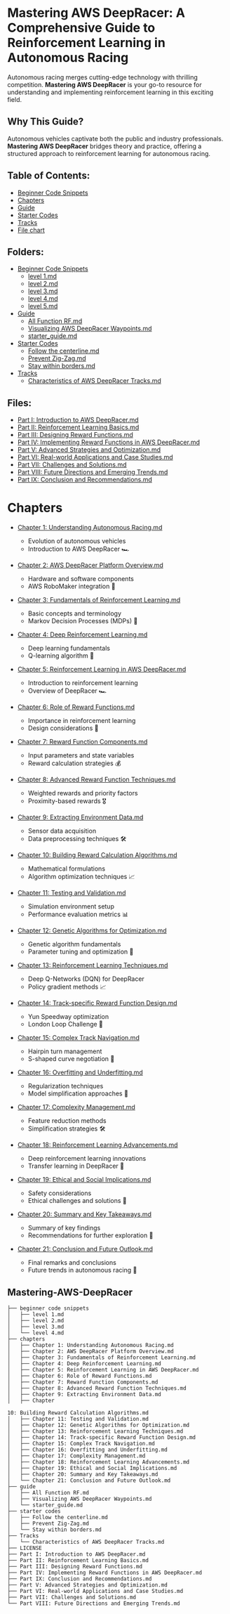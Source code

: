 # Mastering AWS DeepRacer: A Comprehensive Guide to Reinforcement Learning in Autonomous Racing

Autonomous racing merges cutting-edge technology with thrilling competition. **Mastering AWS DeepRacer** is your go-to resource for understanding and implementing reinforcement learning in this exciting field.

## Why This Guide?

Autonomous vehicles captivate both the public and industry professionals. **Mastering AWS DeepRacer** bridges theory and practice, offering a structured approach to reinforcement learning for autonomous racing.

## Table of Contents:
- [Beginner Code Snippets](https://github.com/Rishit-katiyar/Mastering-AWS-DeepRacer/tree/main/beginner%20code%20snippets)
- [Chapters](https://github.com/Rishit-katiyar/Mastering-AWS-DeepRacer/tree/main/chapters)
- [Guide](https://github.com/Rishit-katiyar/Mastering-AWS-DeepRacer/tree/main/guide)
- [Starter Codes](https://github.com/Rishit-katiyar/Mastering-AWS-DeepRacer/tree/main/starter%20codes)
- [Tracks](https://github.com/Rishit-katiyar/Mastering-AWS-DeepRacer/tree/main/Tracks)
- [File chart](#Mastering-AWS-DeepRacer)

## Folders:
- [Beginner Code Snippets](https://github.com/Rishit-katiyar/Mastering-AWS-DeepRacer/tree/main/beginner%20code%20snippets)
  - [level 1.md](https://github.com/Rishit-katiyar/Mastering-AWS-DeepRacer/blob/main/beginner%20code%20snippets/level%201.md)
  - [level 2.md](https://github.com/Rishit-katiyar/Mastering-AWS-DeepRacer/blob/main/beginner%20code%20snippets/level%202.md)
  - [level 3.md](https://github.com/Rishit-katiyar/Mastering-AWS-DeepRacer/blob/main/beginner%20code%20snippets/level%203.md)
  - [level 4.md](https://github.com/Rishit-katiyar/Mastering-AWS-DeepRacer/blob/main/beginner%20code%20snippets/level%204.md)
  - [level 5.md](https://github.com/Rishit-katiyar/Mastering-AWS-DeepRacer/blob/main/beginner%20code%20snippets/level%205.md)
- [Guide](https://github.com/Rishit-katiyar/Mastering-AWS-DeepRacer/tree/main/guide)
  - [All Function RF.md](https://github.com/Rishit-katiyar/Mastering-AWS-DeepRacer/blob/main/guide/All%20Function%20RF.md)
  - [Visualizing AWS DeepRacer Waypoints.md](https://github.com/Rishit-katiyar/Mastering-AWS-DeepRacer/blob/main/guide/Visualizing%20AWS%20DeepRacer%20Waypoints.md)
  - [starter_guide.md](https://github.com/Rishit-katiyar/Mastering-AWS-DeepRacer/blob/main/guide/starter_guide.md)
- [Starter Codes](https://github.com/Rishit-katiyar/Mastering-AWS-DeepRacer/tree/main/starter%20codes)
  - [Follow the centerline.md](https://github.com/Rishit-katiyar/Mastering-AWS-DeepRacer/blob/main/starter%20codes/Follow%20the%20centerline.md)
  - [Prevent Zig-Zag.md](https://github.com/Rishit-katiyar/Mastering-AWS-DeepRacer/blob/main/starter%20codes/Prevent%20Zig-Zag.md)
  - [Stay within borders.md](https://github.com/Rishit-katiyar/Mastering-AWS-DeepRacer/blob/main/starter%20codes/Stay%20within%20borders.md)
- [Tracks](https://github.com/Rishit-katiyar/Mastering-AWS-DeepRacer/tree/main/Tracks)
  - [Characteristics of AWS DeepRacer Tracks.md](https://github.com/Rishit-katiyar/Mastering-AWS-DeepRacer/blob/main/Tracks/Characteristics%20of%20AWS%20DeepRacer%20Tracks.md)

## Files:
- [Part I: Introduction to AWS DeepRacer.md](https://github.com/Rishit-katiyar/Mastering-AWS-DeepRacer/blob/main/Part%20I:%20Introduction%20to%20AWS%20DeepRacer.md)
- [Part II: Reinforcement Learning Basics.md](https://github.com/Rishit-katiyar/Mastering-AWS-DeepRacer/blob/main/Part%20II:%20Reinforcement%20Learning%20Basics.md)
- [Part III: Designing Reward Functions.md](https://github.com/Rishit-katiyar/Mastering-AWS-DeepRacer/blob/main/Part%20III:%20Designing%20Reward%20Functions.md)
- [Part IV: Implementing Reward Functions in AWS DeepRacer.md](https://github.com/Rishit-katiyar/Mastering-AWS-DeepRacer/blob/main/Part%20IV:%20Implementing%20Reward%20Functions%20in%20AWS%20DeepRacer.md)
- [Part V: Advanced Strategies and Optimization.md](https://github.com/Rishit-katiyar/Mastering-AWS-DeepRacer/blob/main/Part%20V:%20Advanced%20Strategies%20and%20Optimization.md)
- [Part VI: Real-world Applications and Case Studies.md](https://github.com/Rishit-katiyar/Mastering-AWS-DeepRacer/blob/main/Part%20VI:%20Real-world%20Applications%20and%20Case%20Studies.md)
- [Part VII: Challenges and Solutions.md](https://github.com/Rishit-katiyar/Mastering-AWS-DeepRacer/blob/main/Part%20VII:%20Challenges%20and%20Solutions.md)
- [Part VIII: Future Directions and Emerging Trends.md](https://github.com/Rishit-katiyar/Mastering-AWS-DeepRacer/blob/main/Part%20VIII:%20Future%20Directions%20and%20Emerging%20Trends.md)
- [Part IX: Conclusion and Recommendations.md](https://github.com/Rishit-katiyar/Mastering-AWS-DeepRacer/blob/main/Part%20IX:%20Conclusion%20and%20Recommendations.md)

# Chapters

- [Chapter 1: Understanding Autonomous Racing.md](https://github.com/Rishit-katiyar/Mastering-AWS-DeepRacer/blob/main/chapters/Chapter%201:%20Understanding%20Autonomous%20Racing.md)
  - Evolution of autonomous vehicles
  - Introduction to AWS DeepRacer 🏎️   

- [Chapter 2: AWS DeepRacer Platform Overview.md](https://github.com/Rishit-katiyar/Mastering-AWS-DeepRacer/blob/main/chapters/Chapter%202:%20AWS%20DeepRacer%20Platform%20Overview.md)
  - Hardware and software components
  - AWS RoboMaker integration 🤖

- [Chapter 3: Fundamentals of Reinforcement Learning.md](https://github.com/Rishit-katiyar/Mastering-AWS-DeepRacer/blob/main/chapters/Chapter%203:%20Fundamentals%20of%20Reinforcement%20Learning.md)
  - Basic concepts and terminology
  - Markov Decision Processes (MDPs) 🧠

- [Chapter 4: Deep Reinforcement Learning.md](https://github.com/Rishit-katiyar/Mastering-AWS-DeepRacer/blob/main/chapters/Chapter%204:%20Deep%20Reinforcement%20Learning.md)
  - Deep learning fundamentals
  - Q-learning algorithm 🤖

- [Chapter 5: Reinforcement Learning in AWS DeepRacer.md](https://github.com/Rishit-katiyar/Mastering-AWS-DeepRacer/blob/main/chapters/Chapter%205:%20Reinforcement%20Learning%20in%20AWS%20DeepRacer.md)
  - Introduction to reinforcement learning
  - Overview of DeepRacer 🏎️

- [Chapter 6: Role of Reward Functions.md](https://github.com/Rishit-katiyar/Mastering-AWS-DeepRacer/blob/main/chapters/Chapter%206:%20Role%20of%20Reward%20Functions.md)
  - Importance in reinforcement learning
  - Design considerations 🎯

- [Chapter 7: Reward Function Components.md](https://github.com/Rishit-katiyar/Mastering-AWS-DeepRacer/blob/main/chapters/Chapter%207:%20Reward%20Function%20Components.md)
  - Input parameters and state variables
  - Reward calculation strategies 💰

- [Chapter 8: Advanced Reward Function Techniques.md](https://github.com/Rishit-katiyar/Mastering-AWS-DeepRacer/blob/main/chapters/Chapter%208:%20Advanced%20Reward%20Function%20Techniques.md)
  - Weighted rewards and priority factors
  - Proximity-based rewards 🎖️

- [Chapter 9: Extracting Environment Data.md](https://github.com/Rishit-katiyar/Mastering-AWS-DeepRacer/blob/main/chapters/Chapter%209:%20Extracting%20Environment%20Data.md)
  - Sensor data acquisition
  - Data preprocessing techniques 🛠️

- [Chapter 10: Building Reward Calculation Algorithms.md](https://github.com/Rishit-katiyar/Mastering-AWS-DeepRacer/blob/main/chapters/Chapter%2010:%20Building%20Reward%20Calculation%20Algorithms.md)
  - Mathematical formulations
  - Algorithm optimization techniques 📈

- [Chapter 11: Testing and Validation.md](https://github.com/Rishit-katiyar/Mastering-AWS-DeepRacer/blob/main/chapters/Chapter%2011:%20Testing%20and%20Validation.md)
  - Simulation environment setup
  - Performance evaluation metrics 📊

- [Chapter 12: Genetic Algorithms for Optimization.md](https://github.com/Rishit-katiyar/Mastering-AWS-DeepRacer/blob/main/chapters/Chapter%2012:%20Genetic%20Algorithms%20for%20Optimization.md)
  - Genetic algorithm fundamentals
  - Parameter tuning and optimization 🧬

- [Chapter 13: Reinforcement Learning Techniques.md](https://github.com/Rishit-katiyar/Mastering-AWS-DeepRacer/blob/main/chapters/Chapter%2013:%20Reinforcement%20Learning%20Techniques.md)
  - Deep Q-Networks (DQN) for DeepRacer
  - Policy gradient methods 📈

- [Chapter 14: Track-specific Reward Function Design.md](https://github.com/Rishit-katiyar/Mastering-AWS-DeepRacer/blob/main/chapters/Chapter%2014:%20Track-specific%20Reward%20Function%20Design.md)
  - Yun Speedway optimization
  - London Loop Challenge 🏁

- [Chapter 15: Complex Track Navigation.md](https://github.com/Rishit-katiyar/Mastering-AWS-DeepRacer/blob/main/chapters/Chapter%2015:%20Complex%20Track%20Navigation.md)
  - Hairpin turn management
  - S-shaped curve negotiation 🔄

- [Chapter 16: Overfitting and Underfitting.md](https://github.com/Rishit-katiyar/Mastering-AWS-DeepRacer/blob/main/chapters/Chapter%2016:%20Overfitting%20and%20Underfitting.md)
  - Regularization techniques
  - Model simplification approaches 🧩

- [Chapter 17: Complexity Management.md](https://github.com/Rishit-katiyar/Mastering-AWS-DeepRacer/blob/main/chapters/Chapter%2017:%20Complexity%20Management.md)
  - Feature reduction methods
  - Simplification strategies 🛠️

- [Chapter 18: Reinforcement Learning Advancements.md](https://github.com/Rishit-katiyar/Mastering-AWS-DeepRacer/blob/main/chapters/Chapter%2018:%20Reinforcement%20Learning%20Advancements.md)
  - Deep reinforcement learning innovations
  - Transfer learning in DeepRacer 🔄

- [Chapter 19: Ethical and Social Implications.md](https://github.com/Rishit-katiyar/Mastering-AWS-DeepRacer/blob/main/chapters/Chapter%2019:%20Ethical%20and%20Social%20Implications.md)
  - Safety considerations
  - Ethical challenges and solutions 🚦

- [Chapter 20: Summary and Key Takeaways.md](https://github.com/Rishit-katiyar/Mastering-AWS-DeepRacer/blob/main/chapters/Chapter%2020:%20Summary%20and%20Key%20Takeaways.md)
  - Summary of key findings
  - Recommendations for further exploration 📝

- [Chapter 21: Conclusion and Future Outlook.md](https://github.com/Rishit-katiyar/Mastering-AWS-DeepRacer/blob/main/chapters/Chapter%2021:%20Conclusion%20and%20Future%20Outlook.md)
  - Final remarks and conclusions
  - Future trends in autonomous racing 🌟


## Mastering-AWS-DeepRacer

```
├── beginner code snippets
│   ├── level 1.md
│   ├── level 2.md
│   ├── level 3.md
│   └── level 4.md
├── chapters
│   ├── Chapter 1: Understanding Autonomous Racing.md
│   ├── Chapter 2: AWS DeepRacer Platform Overview.md
│   ├── Chapter 3: Fundamentals of Reinforcement Learning.md
│   ├── Chapter 4: Deep Reinforcement Learning.md
│   ├── Chapter 5: Reinforcement Learning in AWS DeepRacer.md
│   ├── Chapter 6: Role of Reward Functions.md
│   ├── Chapter 7: Reward Function Components.md
│   ├── Chapter 8: Advanced Reward Function Techniques.md
│   ├── Chapter 9: Extracting Environment Data.md
│   ├── Chapter 

10: Building Reward Calculation Algorithms.md
│   ├── Chapter 11: Testing and Validation.md
│   ├── Chapter 12: Genetic Algorithms for Optimization.md
│   ├── Chapter 13: Reinforcement Learning Techniques.md
│   ├── Chapter 14: Track-specific Reward Function Design.md
│   ├── Chapter 15: Complex Track Navigation.md
│   ├── Chapter 16: Overfitting and Underfitting.md
│   ├── Chapter 17: Complexity Management.md
│   ├── Chapter 18: Reinforcement Learning Advancements.md
│   ├── Chapter 19: Ethical and Social Implications.md
│   ├── Chapter 20: Summary and Key Takeaways.md
│   └── Chapter 21: Conclusion and Future Outlook.md
├── guide
│   ├── All Function RF.md
│   ├── Visualizing AWS DeepRacer Waypoints.md
│   └── starter_guide.md
├── starter codes
│   ├── Follow the centerline.md
│   ├── Prevent Zig-Zag.md
│   └── Stay within borders.md
├── Tracks
│   └── Characteristics of AWS DeepRacer Tracks.md
├── LICENSE
├── Part I: Introduction to AWS DeepRacer.md
├── Part II: Reinforcement Learning Basics.md
├── Part III: Designing Reward Functions.md
├── Part IV: Implementing Reward Functions in AWS DeepRacer.md
├── Part IX: Conclusion and Recommendations.md
├── Part V: Advanced Strategies and Optimization.md
├── Part VI: Real-world Applications and Case Studies.md
├── Part VII: Challenges and Solutions.md
└── Part VIII: Future Directions and Emerging Trends.md
``` 

